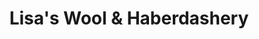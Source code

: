 ---
title: "Lisa's Wool & Haberdashery"
url: /bridgwater/lisas-wool-und-haberdashery/
shop: Textil
---